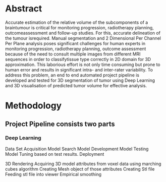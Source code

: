 # Abstract
Accurate estimation of the relative volume of the subcomponents of a braintumour is critical for monitoring progression, radiotherapy planning, outcomeassessment and follow-up studies. For this, accurate delineation of the tumour isrequired. Manual segmentation and 2 Dimensional Per Channel Per Plane analysis poses significant challenges for human experts in monitoring progression, radiotherapy planning, outcome
assessment because of the need to consult multiple images from different MRI sequences in order to classifytissue type correctly in 2D domain for 3D approximation. This laborious effort is not only time consuming but prone
to human error and results in significant intra- and inter-rater variability. To address this problem, an end to end automated project pipeline is developed and tested for 3D segmentation of tumor using Deep Learning and 3D visualisation of predicted tumor volume for effective analysis.
# Methodology 
## Project Pipeline consists two parts
### Deep Learning 

Data Set Acquisition
Model Search
Model Development
Model Testing
Model Tuning based on test results.
Deployment


3D Rendering
Acquiring 3D model attributes from voxel data using marching cubes algorithm
 Creating Mesh object of those attributes
Creating Stl file
Feeding stl file into viewer
Empirical smoothing
